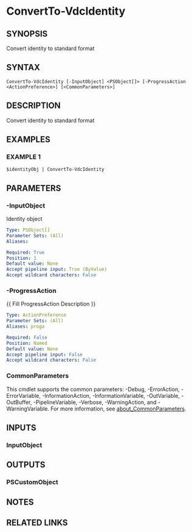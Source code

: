 # ConvertTo-VdcIdentity

## SYNOPSIS
Convert identity to standard format

## SYNTAX

```
ConvertTo-VdcIdentity [-InputObject] <PSObject[]> [-ProgressAction <ActionPreference>] [<CommonParameters>]
```

## DESCRIPTION
Convert identity to standard format

## EXAMPLES

### EXAMPLE 1
```
$identityObj | ConvertTo-VdcIdentity
```

## PARAMETERS

### -InputObject
Identity object

```yaml
Type: PSObject[]
Parameter Sets: (All)
Aliases:

Required: True
Position: 1
Default value: None
Accept pipeline input: True (ByValue)
Accept wildcard characters: False
```

### -ProgressAction
{{ Fill ProgressAction Description }}

```yaml
Type: ActionPreference
Parameter Sets: (All)
Aliases: proga

Required: False
Position: Named
Default value: None
Accept pipeline input: False
Accept wildcard characters: False
```

### CommonParameters
This cmdlet supports the common parameters: -Debug, -ErrorAction, -ErrorVariable, -InformationAction, -InformationVariable, -OutVariable, -OutBuffer, -PipelineVariable, -Verbose, -WarningAction, and -WarningVariable. For more information, see [about_CommonParameters](http://go.microsoft.com/fwlink/?LinkID=113216).

## INPUTS

### InputObject
## OUTPUTS

### PSCustomObject
## NOTES

## RELATED LINKS
